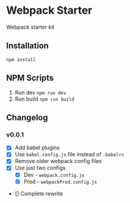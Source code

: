 # Webpack Starter
Webpack starter kit

## Installation

```
npm install
```

## NPM Scripts
1. Run dev ```npm run dev```
2. Run build ```npm run build```

## Changelog

### v0.0.1
- [x] Add babel plugins
- [x] Use `babel.config.js` file instead of `.babelrc`
- [x] Remove older webpack config files
- [x] Use just two configs
  - [x] Dev - `webpack.config.js`
  - [x] Prod - `webpackProd.config.js`
- [] Complete rewrite